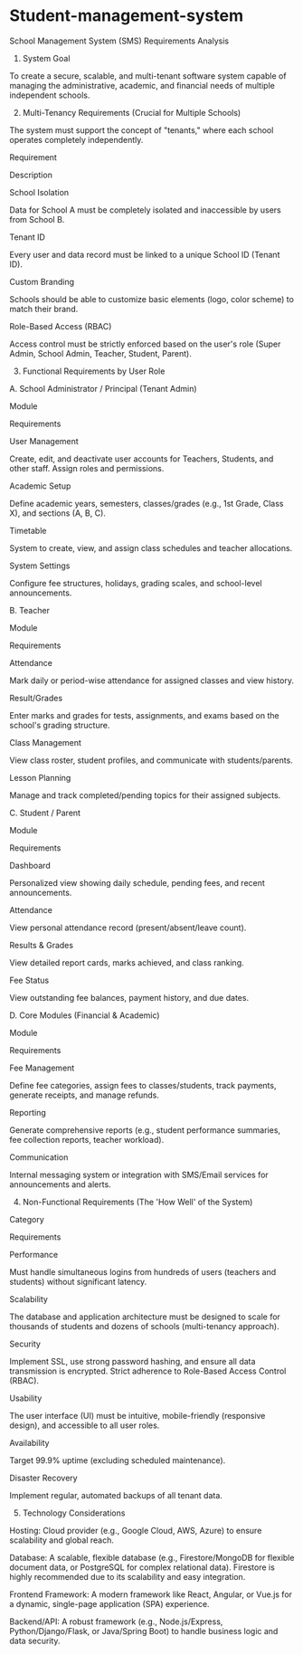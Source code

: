 # Student-management-system

School Management System (SMS) Requirements Analysis

1. System Goal

To create a secure, scalable, and multi-tenant software system capable of managing the administrative, academic, and financial needs of multiple independent schools.

2. Multi-Tenancy Requirements (Crucial for Multiple Schools)

The system must support the concept of "tenants," where each school operates completely independently.

Requirement

Description

School Isolation

Data for School A must be completely isolated and inaccessible by users from School B.

Tenant ID

Every user and data record must be linked to a unique School ID (Tenant ID).

Custom Branding

Schools should be able to customize basic elements (logo, color scheme) to match their brand.

Role-Based Access (RBAC)

Access control must be strictly enforced based on the user's role (Super Admin, School Admin, Teacher, Student, Parent).

3. Functional Requirements by User Role

A. School Administrator / Principal (Tenant Admin)

Module

Requirements

User Management

Create, edit, and deactivate user accounts for Teachers, Students, and other staff. Assign roles and permissions.

Academic Setup

Define academic years, semesters, classes/grades (e.g., 1st Grade, Class X), and sections (A, B, C).

Timetable

System to create, view, and assign class schedules and teacher allocations.

System Settings

Configure fee structures, holidays, grading scales, and school-level announcements.

B. Teacher

Module

Requirements

Attendance

Mark daily or period-wise attendance for assigned classes and view history.

Result/Grades

Enter marks and grades for tests, assignments, and exams based on the school's grading structure.

Class Management

View class roster, student profiles, and communicate with students/parents.

Lesson Planning

Manage and track completed/pending topics for their assigned subjects.

C. Student / Parent

Module

Requirements

Dashboard

Personalized view showing daily schedule, pending fees, and recent announcements.

Attendance

View personal attendance record (present/absent/leave count).

Results & Grades

View detailed report cards, marks achieved, and class ranking.

Fee Status

View outstanding fee balances, payment history, and due dates.

D. Core Modules (Financial & Academic)

Module

Requirements

Fee Management

Define fee categories, assign fees to classes/students, track payments, generate receipts, and manage refunds.

Reporting

Generate comprehensive reports (e.g., student performance summaries, fee collection reports, teacher workload).

Communication

Internal messaging system or integration with SMS/Email services for announcements and alerts.

4. Non-Functional Requirements (The 'How Well' of the System)

Category

Requirements

Performance

Must handle simultaneous logins from hundreds of users (teachers and students) without significant latency.

Scalability

The database and application architecture must be designed to scale for thousands of students and dozens of schools (multi-tenancy approach).

Security

Implement SSL, use strong password hashing, and ensure all data transmission is encrypted. Strict adherence to Role-Based Access Control (RBAC).

Usability

The user interface (UI) must be intuitive, mobile-friendly (responsive design), and accessible to all user roles.

Availability

Target 99.9% uptime (excluding scheduled maintenance).

Disaster Recovery

Implement regular, automated backups of all tenant data.

5. Technology Considerations

Hosting: Cloud provider (e.g., Google Cloud, AWS, Azure) to ensure scalability and global reach.

Database: A scalable, flexible database (e.g., Firestore/MongoDB for flexible document data, or PostgreSQL for complex relational data). Firestore is highly recommended due to its scalability and easy integration.

Frontend Framework: A modern framework like React, Angular, or Vue.js for a dynamic, single-page application (SPA) experience.

Backend/API: A robust framework (e.g., Node.js/Express, Python/Django/Flask, or Java/Spring Boot) to handle business logic and data security.
